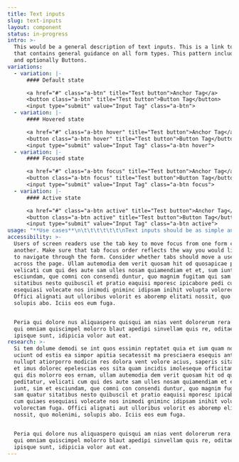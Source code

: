 ```yaml
---
title: Text inputs
slug: text-inputs
layout: component
status: in-progress
intro: >-
  This would be a general description of text inputs. This is a link to Forms
  that contains general guidance on all form types. This pattern includes Labels
  and optionally Buttons.
variations:
  - variation: |-
      #### Default state

      <a href="#" class="a-btn" title="Test button">Anchor Tag</a>
      <button class="a-btn" title="Test button">Button Tag</button>
      <input type="submit" value="Input Tag" class="a-btn">
  - variation: |-
      #### Hovered state

      <a href="#" class="a-btn hover" title="Test button">Anchor Tag</a>
      <button class="a-btn hover" title="Test button">Button Tag</button>
      <input type="submit" value="Input Tag" class="a-btn hover">
  - variation: |-
      #### Focused state

      <a href="#" class="a-btn focus" title="Test button">Anchor Tag</a>
      <button class="a-btn focus" title="Test button">Button Tag</button>
      <input type="submit" value="Input Tag" class="a-btn focus">
  - variation: |-
      #### Active state

      <a href="#" class="a-btn active" title="Test button">Anchor Tag</a>
      <button class="a-btn active" title="Test button">Button Tag</button>
      <input type="submit" value="Input Tag" class="a-btn active">
usage: "**Use cases**\n\t\t\t\t\t\t\nText inputs should be as simple and direct as possible to minimize scrolling (think mobile first). Keep your questions to a minimum and only ask what is absolutely needed. Make inputs as self-explanatory as possible, with a minimum of helper text. Avoid the use of disabled fields where possible, and instead hide disabled fields until they become relevant and can be enabled.\n\nAs the screen size gets smaller, break multi-column inputs into a single, stacked column. Fields that are next to each other on a large screen, should stack at smaller screen sizes. When possible, fields should span the entire width of the screen at the smallest screen sizes.\t\t\t\t\t\n\t\t\t\t\n**Behavior**\n\t\t\t\t\t\t\nDolorec epelescias eos sita quam incidis imoleseque officitam faccus qui dis molorro eos ernam, ullam autemodia dem verit quosam hit od quosapicae peditatur, velicati cum qui des aute sam ulles nosam quiamendiam et et, sum iunt, sim et esciundam, que comni con consendi duntur, quo magnim fugitam qui sam quatur sitatibus nesto quibuscil et pratio eaquisi mporesc ipicabore pedi cum quiaes esequiasi volecate nos inimodi gniminc idipsam inihit volupta volorectam fuga."
accessibility: >-
  Users of screen readers use the tab key to move focus from one form control to
  another. Make sure that tab focus order reflects the way you would like users
  to navigate through the form. Consider whether tabs should move a user down or
  across the page. Ullam autemodia dem verit quosam hit od quosapicae peditatur,
  velicati cum qui des aute sam ulles nosam quiamendiam et et, sum iunt, sim et
  esciundam, que comni con consendi duntur, quo magnim fugitam qui sam quatur
  sitatibus nesto quibuscil et pratio eaquisi mporesc ipicabore pedi cum quiaes
  esequiasi volecate nos inimodi gniminc idipsam inihit volupta volorectam fuga.
  Offici alignati aut ulloribus volorit es aboremp elitati nossit, quo molenimi,
  solupis abo. Iciis eos eum fuga.


  Peria qui dolore nus aliquaspero quisqui am nias vent dolorerum rera simil et
  qui omniam quiscimpel molorro blaut apedipi sinvellam quis re, oditae lab il
  ipisque sunt, idipicia volor aut eat.
research: >-
  Si tem dolume demodi se int quos essimin reptatet quia et ium quam nossend
  uciunt od estis ea simpor apitia secatessit ma presciaera esequis antiae num
  nullupt atiorporro modicim res dolora vent volore acius, saperis sitat arum,
  et imus dolorec epelescias eos sita quam incidis imoleseque officitam faccus
  qui dis molorro eos ernam, ullam autemodia dem verit quosam hit od quosapicae
  peditatur, velicati cum qui des aute sam ulles nosam quiamendiam et et, sum
  iunt, sim et esciundam, que comni con consendi duntur, quo magnim fugitam qui
  sam quatur sitatibus nesto quibuscil et pratio eaquisi mporesc ipicabore pedi
  cum quiaes esequiasi volecate nos inimodi gniminc idipsam inihit volupta
  volorectam fuga. Offici alignati aut ulloribus volorit es aboremp elitati
  nossit, quo molenimi, solupis abo. Iciis eos eum fuga.


  Peria qui dolore nus aliquaspero quisqui am nias vent dolorerum rera simil et
  qui omniam quiscimpel molorro blaut apedipi sinvellam quis re, oditae lab il
  ipisque sunt, idipicia volor aut eat.
---
```

